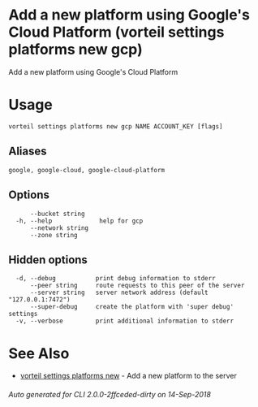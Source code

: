 # Add a new platform using Google's Cloud Platform (vorteil settings platforms new gcp)

Add a new platform using Google's Cloud Platform

# Usage

```
vorteil settings platforms new gcp NAME ACCOUNT_KEY [flags]
```

## Aliases

```
google, google-cloud, google-cloud-platform
```

## Options

```
      --bucket string    
  -h, --help             help for gcp
      --network string   
      --zone string      
```

## Hidden options

```
  -d, --debug           print debug information to stderr
      --peer string     route requests to this peer of the server
      --server string   server network address (default "127.0.0.1:7472")
      --super-debug     create the platform with 'super debug' settings
  -v, --verbose         print additional information to stderr
```

# See Also

* [vorteil settings platforms new](../platforms_new)	 - Add a new platform to the server

###### Auto generated for CLI 2.0.0-2ffceded-dirty on 14-Sep-2018
